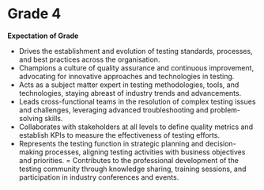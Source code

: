 # Grade 4

**Expectation of Grade**

- Drives the establishment and evolution of testing standards, processes, and best practices across the organisation.
- Champions a culture of quality assurance and continuous improvement, advocating for innovative approaches and technologies in testing.
- Acts as a subject matter expert in testing methodologies, tools, and technologies, staying abreast of industry trends and advancements.
- Leads cross-functional teams in the resolution of complex testing issues and challenges, leveraging advanced troubleshooting and problem-solving skills.
- Collaborates with stakeholders at all levels to define quality metrics and establish KPIs to measure the effectiveness of testing efforts.
- Represents the testing function in strategic planning and decision-making processes, aligning testing activities with business objectives and priorities.
= Contributes to the professional development of the testing community through knowledge sharing, training sessions, and participation in industry conferences and events.